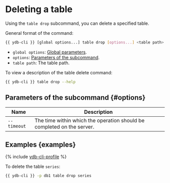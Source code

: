 # Deleting a table

Using the `table drop` subcommand, you can delete a specified table.

General format of the command:

```bash
{{ ydb-cli }} [global options...] table drop [options...] <table path>
```

* `global options`: [Global parameters](commands/global-options.md).
* `options`: [Parameters of the subcommand](#options).
* `table path`: The table path.

To view a description of the table delete command:

```bash
{{ ydb-cli }} table drop --help
```

## Parameters of the subcommand {#options}

| Name | Description |
---|---
| `--timeout` | The time within which the operation should be completed on the server. |

## Examples {examples}

{% include [ydb-cli-profile](../../_includes/ydb-cli-profile.md) %}

To delete the table `series`:

```bash
{{ ydb-cli }} -p db1 table drop series
```